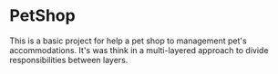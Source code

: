 # PetShop

This is a basic project for help a pet shop to management pet's accommodations. It's was think in a multi-layered approach to divide responsibilities between layers.

